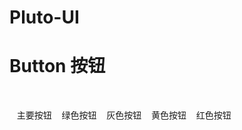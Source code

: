 # Pluto-UI

# Button 按钮

  <div style="margin-bottom:20px;">
    <l-button color="blue">主要按钮</l-button>
    <l-button color="green">绿色按钮</l-button>
    <l-button color="gray">灰色按钮</l-button>
    <l-button color="yellow">黄色按钮</l-button>
    <l-button color="red">红色按钮</l-button>
  </div>